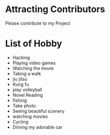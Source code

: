# Attracting Contributors
Please contribute to my Project

# List of Hobby
* Hacking
* Playing video games
* Watching the movie
* Taking a walk
* jiu jitsu
* Kung fu
* play volleyball
* Novel Reading
* fishing
* Take photo
* Seeing beautiful scenery
* watching movies
* Cycling
* Driving my adorable car
